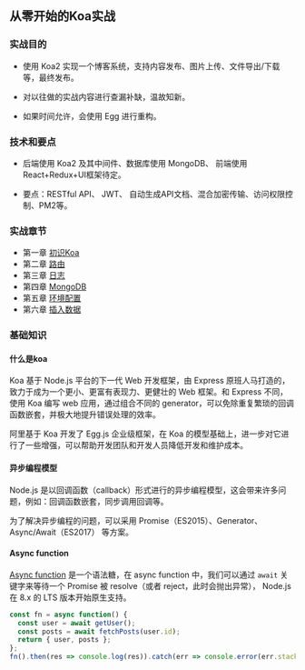 ## 从零开始的Koa实战

### 实战目的

- 使用 Koa2 实现一个博客系统，支持内容发布、图片上传、文件导出/下载等，最终发布。

- 对以往做的实战内容进行查漏补缺，温故知新。

- 如果时间允许，会使用 Egg 进行重构。

### 技术和要点

- 后端使用 Koa2 及其中间件、数据库使用 MongoDB、 前端使用 React+Redux+UI框架待定。

- 要点：RESTful API、 JWT、 自动生成API文档、混合加密传输、访问权限控制、PM2等。

### 实战章节

- 第一章 [初识Koa](./docs/chapter-1/chapter-1.md)
- 第二章 [路由](./docs/chapter-2/chapter-2.md)
- 第三章 [日志](./docs/chapter-3/chapter-3.md)
- 第四章 [MongoDB](./docs/chapter-4/chapter-4.md)
- 第五章 [环境配置](./docs/chapter-5/chapter-5.md)
- 第六章 [插入数据](./docs/chapter-6/chapter-6.md)

### 基础知识

#### 什么是koa

Koa 基于 Node.js 平台的下一代 Web 开发框架，由 Express 原班人马打造的，致力于成为一个更小、更富有表现力、更健壮的 Web 框架。和 Express 不同，使用 Koa 编写 web 应用，通过组合不同的 generator，可以免除重复繁琐的回调函数嵌套，并极大地提升错误处理的效率。

阿里基于 Koa 开发了 Egg.js 企业级框架，在 Koa 的模型基础上，进一步对它进行了一些增强，可以帮助开发团队和开发人员降低开发和维护成本。

#### 异步编程模型

Node.js 是以回调函数（callback）形式进行的异步编程模型，这会带来许多问题，例如：回调函数嵌套，同步调用回调等。

为了解决异步编程的问题，可以采用 Promise（ES2015）、Generator、Async/Await（ES2017） 等方案。

#### Async function

[Async function](https://github.com/tc39/ecmascript-asyncawait) 是一个语法糖，在 async function 中，我们可以通过 `await` 关键字来等待一个 Promise 被 resolve（或者 reject，此时会抛出异常）， Node.js 在 8.x 的 LTS 版本开始原生支持。

```js
const fn = async function() {
  const user = await getUser();
  const posts = await fetchPosts(user.id);
  return { user, posts };
};
fn().then(res => console.log(res)).catch(err => console.error(err.stack));
```